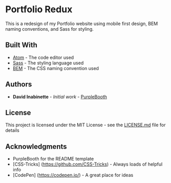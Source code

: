 # Portfolio Redux

This is a redesign of my Portfolio website using mobile first design, BEM naming conventions, and Sass for styling.

## Built With

* [Atom](https://atom.io/) - The code editor used
* [Sass](https://sass-lang.com/) - The styling language used
* [BEM](http://getbem.com/) - The CSS naming convention used


## Authors

* **David Inabinette** - *Initial work* - [PurpleBooth](https://github.com/PurpleBooth)


## License

This project is licensed under the MIT License - see the [LICENSE.md](LICENSE.md) file for details

## Acknowledgments

* PurpleBooth for the README template
* [CSS-Tricks] (https://github.com/CSS-Tricks) - Always loads of helpful info
* [CodePen] (https://codepen.io/) - A great place for ideas


